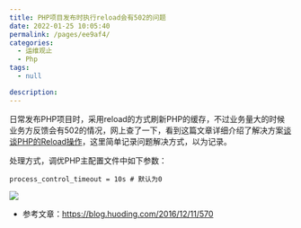 ```yaml
---
title: PHP项目发布时执行reload会有502的问题
date: 2022-01-25 10:05:40
permalink: /pages/ee9af4/
categories: 
  - 运维观止
  - Php
tags: 
  - null

description: 
---
```


日常发布PHP项目时，采用reload的方式刷新PHP的缓存，不过业务量大的时候业务方反馈会有502的情况，网上查了一下，看到这篇文章详细介绍了解决方案[谈谈PHP的Reload操作](https://blog.huoding.com/2016/12/11/570)，这里简单记录问题解决方式，以为记录。

处理方式，调优PHP主配置文件中如下参数：

```
process_control_timeout = 10s # 默认为0
```

![](http://t.eryajf.net/imgs/2022/01/6b7eea290b476d8e.jpeg)

- 参考文章：https://blog.huoding.com/2016/12/11/570